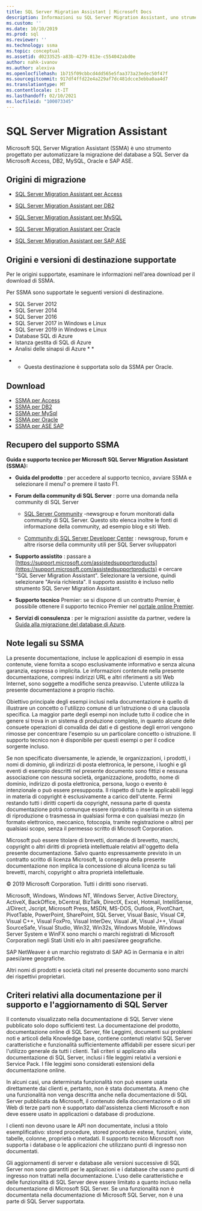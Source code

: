 ```yaml
---
title: SQL Server Migration Assistant | Microsoft Docs
description: Informazioni su SQL Server Migration Assistant, uno strumento che consente di automatizzare la migrazione del database a SQL Server da Microsoft Access, DB2, MySQL, Oracle e SAP ASE.
ms.custom: ''
ms.date: 10/10/2019
ms.prod: sql
ms.reviewer: ''
ms.technology: ssma
ms.topic: conceptual
ms.assetid: d0233525-a83b-4279-813e-c554042abd0e
author: nahk-ivanov
ms.author: alexiva
ms.openlocfilehash: 1b715f09cbbcd4dd565e5faa373a23edec50f47f
ms.sourcegitcommit: 917df4ffd22e4a229af7dc481dcce3ebba0aa4d7
ms.translationtype: MT
ms.contentlocale: it-IT
ms.lasthandoff: 02/10/2021
ms.locfileid: "100073345"
---
```

# <a name="sql-server-migration-assistant"></a>SQL Server Migration Assistant

Microsoft SQL Server Migration Assistant (SSMA) è uno strumento progettato per automatizzare la migrazione del database a SQL Server da Microsoft Access, DB2, MySQL, Oracle e SAP ASE.  
  
## <a name="migration-sources"></a>Origini di migrazione  
  
- [SQL Server Migration Assistant per Access](../ssma/access/sql-server-migration-assistant-for-access-accesstosql.md)  
  
- [SQL Server Migration Assistant per DB2](../ssma/db2/sql-server-migration-assistant-for-db2-db2tosql.md)  
  
- [SQL Server Migration Assistant per MySQL](../ssma/mysql/sql-server-migration-assistant-for-mysql-mysqltosql.md)  
  
- [SQL Server Migration Assistant per Oracle](../ssma/oracle/sql-server-migration-assistant-for-oracle-oracletosql.md)  
  
- [SQL Server Migration Assistant per SAP ASE](../ssma/sybase/sql-server-migration-assistant-for-sybase-sybasetosql.md)  

## <a name="supported-sources-and-target-versions"></a>Origini e versioni di destinazione supportate

Per le origini supportate, esaminare le informazioni nell'area download per il download di SSMA.

Per SSMA sono supportate le seguenti versioni di destinazione.

- SQL Server 2012
- SQL Server 2014
- SQL Server 2016
- SQL Server 2017 in Windows e Linux
- SQL Server 2019 in Windows e Linux
- Database SQL di Azure
- Istanza gestita di SQL di Azure
- Analisi delle sinapsi di Azure * *

* * Questa destinazione è supportata solo da SSMA per Oracle.

## <a name="downloads"></a>Download

- [SSMA per Access](https://aka.ms/ssmaforaccess)
- [SSMA per DB2](https://aka.ms/ssmafordb2)
- [SSMA per MySql](https://aka.ms/ssmaformysql)
- [SSMA per Oracle](https://aka.ms/ssmafororacle)
- [SSMA per ASE SAP](https://aka.ms/ssmaforsybase)
 
## <a name="getting-ssma-support"></a>Recupero del supporto SSMA  

**Guida e supporto tecnico per Microsoft SQL Server Migration Assistant (SSMA):**  
  
- **Guida del prodotto** : per accedere al supporto tecnico, avviare SSMA e selezionare il menu? o premere il tasto F1.  
  
- **Forum della community di SQL Server** : porre una domanda nella community di SQL Server  
  
  - [SQL Server Community](../sql-server/index.yml) -newsgroup e forum monitorati dalla community di SQL Server. Questo sito elenca inoltre le fonti di informazione della community, ad esempio blog e siti Web.  
  
  - [Community di SQL Server Developer Center](../sql-server/index.yml) : newsgroup, forum e altre risorse della community utili per SQL Server sviluppatori  
  
- **Supporto assistito** : passare a [https://support.microsoft.com/assistedsupportproducts](https://support.microsoft.com/assistedsupportproducts) e cercare "SQL Server Migration Assistant".  Selezionare la versione, quindi selezionare "Avvia richiesta".  Il supporto assistito è incluso nello strumento SQL Server Migration Assistant.  
  
- **Supporto tecnico** Premier: se si dispone di un contratto Premier, è possibile ottenere il supporto tecnico Premier nel [portale online Premier](https://premier.microsoft.com/).  
  
- **Servizi di consulenza** : per le migrazioni assistite da partner, vedere la [Guida alla migrazione del database di Azure](https://datamigration.microsoft.com/).
  
## <a name="legal-notice-ssma"></a>Note legali su SSMA

La presente documentazione, incluse le applicazioni di esempio in essa contenute, viene fornita a scopo esclusivamente informativo e senza alcuna garanzia, espressa o implicita. Le informazioni contenute nella presente documentazione, compresi indirizzi URL e altri riferimenti a siti Web Internet, sono soggette a modifiche senza preavviso. L'utente utilizza la presente documentazione a proprio rischio.  
  
Obiettivo principale degli esempi inclusi nella documentazione è quello di illustrare un concetto o l'utilizzo comune di un'istruzione o di una clausola specifica. La maggior parte degli esempi non include tutto il codice che in genere si trova in un sistema di produzione completo, in quanto alcune delle consuete operazioni di convalida dei dati e di gestione degli errori vengono rimosse per concentrare l'esempio su un particolare concetto o istruzione. Il supporto tecnico non è disponibile per questi esempi o per il codice sorgente incluso.  
  
Se non specificato diversamente, le aziende, le organizzazioni, i prodotti, i nomi di dominio, gli indirizzi di posta elettronica, le persone, i luoghi e gli eventi di esempio descritti nel presente documento sono fittizi e nessuna associazione con nessuna società, organizzazione, prodotto, nome di dominio, indirizzo di posta elettronica, persona, luogo o evento è intenzionale o può essere presupposta. Il rispetto di tutte le applicabili leggi in materia di copyright è esclusivamente a carico dell'utente. Fermi restando tutti i diritti coperti da copyright, nessuna parte di questa documentazione potrà comunque essere riprodotta o inserita in un sistema di riproduzione o trasmessa in qualsiasi forma e con qualsiasi mezzo (in formato elettronico, meccanico, fotocopia, tramite registrazione o altro) per qualsiasi scopo, senza il permesso scritto di Microsoft Corporation.  
  
Microsoft può essere titolare di brevetti, domande di brevetto, marchi, copyright o altri diritti di proprietà intellettuale relativi all'oggetto della presente documentazione. Salvo quanto espressamente previsto in un contratto scritto di licenza Microsoft, la consegna della presente documentazione non implica la concessione di alcuna licenza su tali brevetti, marchi, copyright o altra proprietà intellettuale.  
  
© 2019 Microsoft Corporation. Tutti i diritti sono riservati.  
  
Microsoft, Windows, Windows NT, Windows Server, Active Directory, ActiveX, BackOffice, bCentral, BizTalk, DirectX, Excel, Hotmail, IntelliSense, J/Direct, Jscript, Microsoft Press, MSDN, MS-DOS, Outlook, PivotChart, PivotTable, PowerPoint, SharePoint, SQL Server, Visual Basic, Visual C#, Visual C++, Visual FoxPro, Visual InterDev, Visual J#, Visual J++, Visual SourceSafe, Visual Studio, Win32, Win32s, Windows Mobile, Windows Server System e WinFX sono marchi o marchi registrati di Microsoft Corporation negli Stati Uniti e/o in altri paesi/aree geografiche.  
  
SAP NetWeaver è un marchio registrato di SAP AG in Germania e in altri paesi/aree geografiche.  
  
Altri nomi di prodotti e società citati nel presente documento sono marchi dei rispettivi proprietari.  
  
## <a name="documentation-policy-for-sql-server-support-and-upgrade"></a>Criteri relativi alla documentazione per il supporto e l'aggiornamento di SQL Server

Il contenuto visualizzato nella documentazione di SQL Server viene pubblicato solo dopo sufficienti test. La documentazione del prodotto, documentazione online di SQL Server, file Leggimi, documenti sui problemi noti e articoli della Knowledge base, contiene contenuti relativi SQL Server caratteristiche e funzionalità sufficientemente affidabili per essere sicuri per l'utilizzo generale da tutti i clienti. Tali criteri si applicano alla documentazione di SQL Server, inclusi i file leggimi relativi a versioni e Service Pack. I file leggimi sono considerati estensioni della documentazione online.  
  
In alcuni casi, una determinata funzionalità non può essere usata direttamente dai clienti e, pertanto, non è stata documentata. A meno che una funzionalità non venga descritta anche nella documentazione di SQL Server pubblicata da Microsoft, il contenuto della documentazione o di siti Web di terze parti non è supportato dall'assistenza clienti Microsoft e non deve essere usato in applicazioni o database di produzione.  
  
I clienti non devono usare le API non documentate, inclusi a titolo esemplificativo: stored procedure, stored procedure estese, funzioni, viste, tabelle, colonne, proprietà o metadati. Il supporto tecnico Microsoft non supporta i database o le applicazioni che utilizzano punti di ingresso non documentati.  
  
Gli aggiornamenti di server e database alle versioni successive di SQL Server non sono garantiti per le applicazioni e i database che usano punti di ingresso non trattati nella documentazione. L'uso delle caratteristiche e delle funzionalità di SQL Server deve essere limitato a quanto incluso nella documentazione di Microsoft SQL Server. Se una funzionalità non è documentata nella documentazione di Microsoft SQL Server, non è una parte di SQL Server supportata.